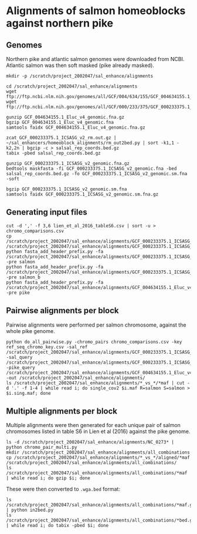 # Alignments of salmon homeoblocks against northern pike

## Genomes

Northern pike and atlantic salmon genomes were downloaded from NCBI. Atlantic salmon was then soft masked (pike already masked).

```shell script
mkdir -p /scratch/project_2002047/sal_enhance/alignments

cd /scratch/project_2002047/sal_enhance/alignments
wget ftp://ftp.ncbi.nlm.nih.gov/genomes/all/GCF/004/634/155/GCF_004634155.1_Eluc_v4/GCF_004634155.1_Eluc_v4_genomic.fna.gz
wget ftp://ftp.ncbi.nlm.nih.gov/genomes/all/GCF/000/233/375/GCF_000233375.1_ICSASG_v2/GCF_000233375.1_ICSASG_v2_genomic.fna.gz

gunzip GCF_004634155.1_Eluc_v4_genomic.fna.gz 
bgzip GCF_004634155.1_Eluc_v4_genomic.fna
samtools faidx GCF_004634155.1_Eluc_v4_genomic.fna.gz

zcat GCF_000233375.1_ICSASG_v2_rm.out.gz | ~/sal_enhancers/homeoblock_alignments/rm_out2bed.py | sort -k1,1 -k2,2n | bgzip -c > salsal_rep_coords.bed.gz
tabix -pbed salsal_rep_coords.bed.gz

gunzip GCF_000233375.1_ICSASG_v2_genomic.fna.gz
bedtools maskfasta -fi GCF_000233375.1_ICSASG_v2_genomic.fna -bed salsal_rep_coords.bed.gz -fo GCF_000233375.1_ICSASG_v2_genomic.sm.fna -soft

bgzip GCF_000233375.1_ICSASG_v2_genomic.sm.fna
samtools faidx GCF_000233375.1_ICSASG_v2_genomic.sm.fna.gz 
```

## Generating input files

```shell script
cut -d ',' -f 3,6 lien_et_al_2016_tableS6.csv | sort -u > chromo_comparisons.csv
cp /scratch/project_2002047/sal_enhance/alignments/GCF_000233375.1_ICSASG_v2_genomic.sm.fna.gz /scratch/project_2002047/sal_enhance/alignments/GCF_000233375.1_ICSASG_v2_genomic.sm.salb.fna.gz
python fasta_add_header_prefix.py -fa /scratch/project_2002047/sal_enhance/alignments/GCF_000233375.1_ICSASG_v2_genomic.sm.fna.gz -pre salmon
python fasta_add_header_prefix.py -fa /scratch/project_2002047/sal_enhance/alignments/GCF_000233375.1_ICSASG_v2_genomic.sm.salb.fna.gz -pre salmon_b
python fasta_add_header_prefix.py -fa /scratch/project_2002047/sal_enhance/alignments/GCF_004634155.1_Eluc_v4_genomic.fna.gz -pre pike
```

## Pairwise alignments per block

Pairwise alignments were performed per salmon chromosome, against the whole pike genome.

```shell script
python do_all_pairwise.py -chromo_pairs chromo_comparisons.csv -key ref_seq_chromo_key.csv -sal_ref /scratch/project_2002047/sal_enhance/alignments/GCF_000233375.1_ICSASG_v2_genomic.sm.rename.fa -sal_query /scratch/project_2002047/sal_enhance/alignments/GCF_000233375.1_ICSASG_v2_genomic.sm.salb.rename.fa -pike_query /scratch/project_2002047/sal_enhance/alignments/GCF_004634155.1_Eluc_v4_genomic.rename.fa -out /scratch/project_2002047/sal_enhance/alignments/
ls /scratch/project_2002047/sal_enhance/alignments/*_vs_*/*maf | cut -d '.' -f 1-4 | while read i; do single_cov2 $i.maf R=salmon S=salmon > $i.sing.maf; done
```

## Multiple alignments per block

Multiple alignments were then generated for each unique pair of salmon chromosomes listed in table S6 in Lien et al (2016) against the pike genome.

```shell script
ls -d /scratch/project_2002047/sal_enhance/alignments/NC_0273* | python chromo_pair_multi.py 
mkdir /scratch/project_2002047/sal_enhance/alignments/all_combinations
cp /scratch/project_2002047/sal_enhance/alignments/*_vs_*/aligned/*maf /scratch/project_2002047/sal_enhance/alignments/all_combinations/
ls /scratch/project_2002047/sal_enhance/alignments/all_combinations/*maf | while read i; do gzip $i; done
```

These were then converted to ```.wga.bed``` format:

```shell script
ls /scratch/project_2002047/sal_enhance/alignments/all_combinations/*maf.gz | python in2bed.py 
ls /scratch/project_2002047/sal_enhance/alignments/all_combinations/*bed.gz | while read i; do tabix -pbed $i; done
```


